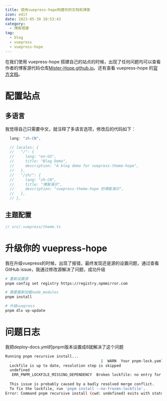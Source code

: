 ```yaml
---
title: 使用vuepress-hope构建你的文档和博客
icon: edit
date: 2023-05-30 10:53:43
category:
  - 博客搭建
tag:
  - blog
  - vuepress
  - vuepress-hope
---
```


在我们使用 vuepress-hope 搭建自己的站点的时候，出现了任何问题均可以查看作者的博客源代码仓库[Mister-Hope.github.io](https://github.com/Mister-Hope/Mister-Hope.github.io)。还有查看 vuepress-hope 的[官方文档](https://theme-hope.vuejs.press/zh/)。

# 配置站点

## 多语言
我觉得自己只需要中文，就注释了多语言选项，修改后的代码如下：
```ts
  lang: "zh-CN",

  // locales: {
  //   "/": {
  //     lang: "en-US",
  //     title: "Blog Demo",
  //     description: "A blog demo for vuepress-theme-hope",
  //   },
  //   "/zh/": {
  //     lang: "zh-CN",
  //     title: "博客演示",
  //     description: "vuepress-theme-hope 的博客演示",
  //   },
  // },
```
## 主题配置
```ts
// src/.vuepress/theme.ts

```


# 升级你的 vuepress-hope
我在升级vuepress的时候，出现了报错，最终发现还是源的设置问题，通过查看 GitHub issue，我通过修改源解决了问题，成功升级
```bash
# 重新设置源
pnpm config set registry https://registry.npmmirror.com

# 需要重新加载node_modules
pnpm install 

# 升级vuepress
pnpm dlx vp-update  
```

# 问题日志
我把deploy-docs.yml的pnpm版本设置成8就解决了这个问题
```bash
Running pnpm recursive install...
  .                                        |  WARN  Your pnpm-lock.yaml was generated by a newer version of pnpm. It is a compatible version but it might get downgraded to version 6.0
  Lockfile is up to date, resolution step is skipped
  undefined
   ERR_PNPM_LOCKFILE_MISSING_DEPENDENCY  Broken lockfile: no entry for '/@vuepress/client/2.0.0-beta.62' in pnpm-lock.yaml
  
  This issue is probably caused by a badly resolved merge conflict.
  To fix the lockfile, run 'pnpm install --no-frozen-lockfile'.
Error: Command pnpm recursive install (cwd: undefined) exits with status 1
```